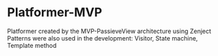 # Platformer-MVP
Platformer created by the MVP-PassieveView architecture using Zenject
Patterns were also used in the development:
Visitor, State machine, Template method
